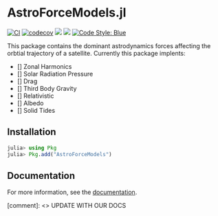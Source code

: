 # AstroForceModels.jl

[![CI](https://github.com/jmurphy6895/AstroForceModels.jl/actions/workflows/CI.yml/badge.svg?branch=master)](https://github.com/jmurphy6895/AstroForceModels.jl/actions/workflows/CI.yml?query=branch%3Amaster)
[![codecov](https://codecov.io/gh/jmurphy6895/AstroForceModels.jl/branch/main/graph/badge.svg?token=47G4OLV6PD)](https://codecov.io/gh/jmurphy6895/AstroForceModels.jl)
[![](https://img.shields.io/badge/docs-stable-blue.svg)][docs-stable-url]
[![](https://img.shields.io/badge/docs-dev-blue.svg)][docs-dev-url]
[![Code Style: Blue](https://img.shields.io/badge/code%20style-blue-4495d1.svg)](https://github.com/invenia/BlueStyle)



This package contains the dominant astrodynamics forces affecting the orbtial trajectory of a satellite. Currently this package implents:
- [] Zonal Harmonics
- [] Solar Radiation Pressure
- [] Drag
- [] Third Body Gravity
- [] Relativistic
- [] Albedo
- [] Solid Tides

## Installation

```julia
julia> using Pkg
julia> Pkg.add("AstroForceModels")
```

## Documentation

For more information, see the [documentation][docs-stable-url].

[comment]: <>  UPDATE WITH OUR DOCS

[docs-dev-url]: https://juliaspace.github.io/SatelliteToolboxGravityModels.jl/dev
[docs-stable-url]: https://juliaspace.github.io/SatelliteToolboxGravityModels.jl/stable
